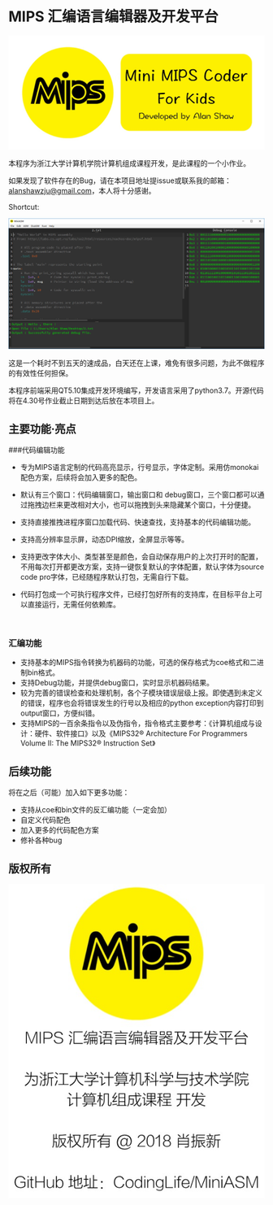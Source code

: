 # MIPS 汇编语言编辑器及开发平台

![](png/open.png)

本程序为浙江大学计算机学院计算机组成课程开发，是此课程的一个小作业。

如果发现了软件存在的Bug，请在本项目地址提issue或联系我的邮箱：alanshawzju@gmail.com，本人将十分感谢。

Shortcut:

![](png/shortcut1.png)

这是一个耗时不到五天的速成品，白天还在上课，难免有很多问题，为此不做程序的有效性任何担保。

本程序前端采用QT5.10集成开发环境编写，开发语言采用了python3.7。开源代码将在4.30号作业截止日期到达后放在本项目上。

## 主要功能·亮点

###代码编辑功能

- 专为MIPS语言定制的代码高亮显示，行号显示，字体定制。采用仿monokai配色方案，后续将会加入更多的配色。

- 默认有三个窗口：代码编辑窗口，输出窗口和 debug窗口，三个窗口都可以通过拖拽边栏来更改相对大小，也可以拖拽到头来隐藏某个窗口，十分便捷。

- 支持直接推拽进程序窗口加载代码、快速查找，支持基本的代码编辑功能。

- 支持高分辨率显示屏，动态DPI缩放，全屏显示等等。

- 支持更改字体大小、类型甚至是颜色，会自动保存用户的上次打开时的配置，不用每次打开都更改方案，支持一键恢复默认的字体配置，默认字体为source code pro字体，已经随程序默认打包，无需自行下载。

- 代码打包成一个可执行程序文件，已经打包好所有的支持库，在目标平台上可以直接运行，无需任何依赖库。

  ​

### 汇编功能

- 支持基本的MIPS指令转换为机器码的功能，可选的保存格式为coe格式和二进制bin格式。
- 支持Debug功能，并提供debug窗口，实时显示机器码结果。
- 较为完善的错误检查和处理机制，各个子模块错误层级上报。即使遇到未定义的错误，程序也会将错误发生的行号以及相应的python exception内容打印到output窗口，方便纠错。
- 支持MIPS的一百余条指令以及伪指令，指令格式主要参考：《计算机组成与设计：硬件、软件接口》以及《MIPS32® Architecture For Programmers Volume II: The MIPS32® Instruction Set》

## 后续功能

将在之后（可能）加入如下更多功能：

- 支持从coe和bin文件的反汇编功能（一定会加）
- 自定义代码配色
- 加入更多的代码配色方案
- 修补各种bug


## 版权所有

![](png/about.png)




